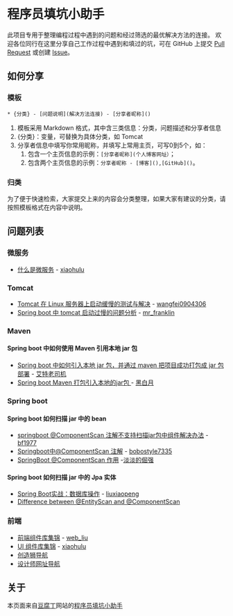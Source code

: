 # 程序员填坑小助手

此项目专用于整理编程过程中遇到的问题和经过筛选的最优解决方法的连接。
欢迎各位同行在这里分享自己工作过程中遇到和填过的坑，可在 GitHub 上提交 [Pull Request](https://github.com/xiaohulu/how-to-do-it/pulls) 或创建 [Issue](https://github.com/xiaohulu/how-to-do-it/issues)。

## 如何分享

### 模板

```
* {分类} - [问题说明](解决方法连接) - [分享者昵称]()
```

1. 模板采用 Markdown 格式，其中含三类信息：分类，问题描述和分享者信息
1. {分类}：变量，可替换为具体分类，如 Tomcat
1. 分享者信息中填写你常用昵称，并填写上常用主页，可写0到5个，如：
    1. 包含一个主页信息的示例：`[分享者昵称](个人博客网址）`；
    1. 包含两个主页信息的示例：`分享者昵称 - [博客](),[GitHub]()`。


### 归类

为了便于快速检索，大家提交上来的内容会分类整理，如果大家有建议的分类，请按照模板格式在内容中说明。

## 问题列表

### 微服务

* [什么是微服务](https://doufuding.com/articles/69) - [xiaohulu](https://github.com/xiaohulu)

### Tomcat

* [Tomcat 在 Linux 服务器上启动缓慢的测试与解决](https://blog.csdn.net/wangfei0904306/article/details/74019415) - [wangfei0904306](https://blog.csdn.net/wangfei0904306)
* [Spring boot 中 tomcat 启动过慢的问题分析](https://www.jianshu.com/p/30aa8e43a396) - [mr_franklin](https://www.jianshu.com/u/066b995ff488)

### Maven

#### Spring boot 中如何使用 Maven 引用本地 jar 包

* [Spring boot 中如何引入本地 jar 包，并通过 maven 把项目成功打包成 jar 包部署](https://blog.csdn.net/csdn2193714269/article/details/78391274?locationNum=3&fps=1) - [艾特老司机](https://blog.csdn.net/csdn2193714269)
* [Spring boot Maven 打包引入本地的jar包 ](https://blog.csdn.net/jhq2904982765/article/details/77686324) - [黑白月](https://blog.csdn.net/jhq2904982765)

### Spring boot

#### Spring boot 如何扫描 jar 中的 bean

* [springboot @ComponentScan 注解不支持扫描jar包中组件解决办法](http://bf1977.iteye.com/blog/2333033) - [bf1977](http://bf1977.iteye.com/)
* [Springboot中@ComponentScan 注解](https://blog.csdn.net/onedaycbfly/article/details/79082730) - [bobostyle7335](https://blog.csdn.net/onedaycbfly)
* [SpringBoot @ComponentScan 作用](https://blog.csdn.net/u012834750/article/details/65942092) -[淡淡的倔强](https://blog.csdn.net/u012834750)

#### Spring boot 如何扫描 jar 中的 Jpa 实体

* [Spring Boot实战：数据库操作](https://www.cnblogs.com/paddix/p/8178943.html) - [liuxiaopeng](https://www.cnblogs.com/paddix/p/8178943.html)
* [Difference between @EntityScan and @ComponentScan](https://stackoverflow.com/questions/38896414/difference-between-entityscan-and-componentscan)



### 前端

* [前端组件库集锦](http://www.cnblogs.com/liuzhibin/p/5944821.html) - [web_liu](https://www.cnblogs.com/liuzhibin)
* [UI 组件库集锦](https://doufuding.com/articles/77) - [xiaohulu](https://github.com/xiaohulu)
* [创造狮导航](http://chuangzaoshi.com/)
* [设计师网址导航](http://webstack.cc/cn/index.html)

## 关于

本页面来自[豆腐丁](https://doufuding.com)网站的[程序员填坑小助手](https://doufuding.com/articles/76)


